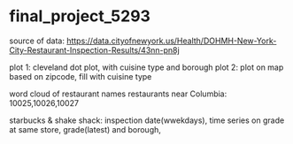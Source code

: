 # final_project_5293

source of data: https://data.cityofnewyork.us/Health/DOHMH-New-York-City-Restaurant-Inspection-Results/43nn-pn8j

plot 1: cleveland dot plot, with cuisine type and borough
plot 2: plot on map based on zipcode, fill with cuisine type

word cloud of restaurant names
restaurants near Columbia: 10025,10026,10027

starbucks & shake shack: inspection date(wwekdays), time series on grade at same store,
grade(latest) and borough,
